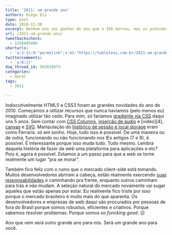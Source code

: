 ```yaml
---
title: '2011: um grande ano'
authors: Diego Eis
type: post
date: 2010-12-30
excerpt: Nenhum ano vai ganhar do ano que o IE6 morreu, mas os próximos anos serão grandes anos.
url: /2011-um-grande-ano/
tweetbackscheck:
  - 1356405486
shorturls:
  - 'a:3:{s:9:"permalink";s:42:"https://tableless.com.br/2011-um-grande-ano";s:7:"tinyurl";s:26:"https://tinyurl.com/3j7z49h";s:4:"isgd";s:19:"https://is.gd/zNzx25";}'
twittercomments:
  - 'a:0:{}'
dsq_thread_id: 503039873
categories:
  - Geral
tags:
  - 2011

---
```

Indiscutivelmente HTML5 e CSS3 foram as grandes novidades do ano de 2010. Começamos a utilizar recursos que nunca havíamos (pelo menos eu) imaginado utilizar tão cedo. Para mim, só faríamos [gradiente via CSS][1] daqui uns 5 anos. Sem contar com [CSS Columns][2], [inserção de áudio][3] e [vídeo][4], [canvas][5] e [SVG][6]. Manipulação do [histórico de sessão e local storage][7] eram como Ferraris: só em sonho. Hoje, tudo isso é possível. De uma maneira ou de outra, funcionando ou não funcionando nos IEs antigos (7 e 8), é possível. É interessante porque isso muda tudo. Tudo mesmo. Lembra daquela história de fazer da web uma plataforma para aplicações e etc? Pois é, agora é possível. Estamos a um passo para que a web se torne realmente um lugar &#8220;pra se morar&#8221;.

Também fico feliz com o rumo que o mercado client-side está tomando. Muitos desenvolvedores abriram a cabeça, estão realmente exercendo [suas responsabilidades][8] e caminhando pra frente, enquanto outros caminham para trás e não mudam. A seleção natural do mercado novamente vai sugar aqueles que estão apenas por estar. Eu realmente fico triste por isso porque o mercado brasileiro é muito mais do que aparenta. Os desenvolvedores e empresas de web daqui são procurados por pessoas de fora do Brasil porque somos robustos, eficientes e criativos. Porque sabemos resolver problemas. Porque somos _so funcking good_. 😉

Ano que vem será outro grande ano para nós. Será um grande ano para você.

 [1]: https://tableless.com.br/gradientes-em-css "criando degrade no CSS"
 [2]: https://tableless.com.br/css3-columns
 [3]: https://tableless.com.br/elemento-tag-audio "Tag audio HTML5"
 [5]: https://tableless.com.br/html5/?chapter=14 "Entendo o Canvas HTML5"
 [6]: https://tableless.com.br/html5/?chapter=13 "SVG e HTML5"
 [7]: https://tableless.com.br/html5/?chapter=21 "histórico de sessão e local storage no HTML5"
 [8]: https://tableless.com.br/responsabilidade-de-um-dev-client-side